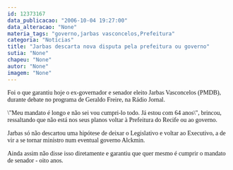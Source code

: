 ```yaml
---
id: 12373167
data_publicacao: "2006-10-04 19:27:00"
data_alteracao: "None"
materia_tags: "governo,jarbas vasconcelos,Prefeitura"
categoria: "Notícias"
title: "Jarbas descarta nova disputa pela prefeitura ou governo"
sutia: "None"
chapeu: "None"
autor: "None"
imagem: "None"
---
```

<p><P><FONT face=Verdana>Foi o que garantiu hoje o ex-governador e senador eleito Jarbas Vasconcelos (PMDB), durante debate no programa de Geraldo Freire, na Rádio Jornal.</FONT></P></p>
<p><P><FONT face=Verdana>\"Meu mandato é longo e não sei vou cumpri-lo todo. Já estou com 64 anos\", brincou, ressaltando que não está nos seus planos voltar à Prefeitura do Recife ou ao governo.</FONT></P></p>
<p><P><FONT face=Verdana>Jarbas só não descartou uma hipótese de deixar o Legislativo e voltar ao Executivo, a de vir a se tornar ministro num eventual governo Alckmin.</FONT></P></p>
<p><P><FONT face=Verdana>Ainda assim&nbsp;não disse isso diretamente e garantiu que quer mesmo é cumprir o mandato de senador - oito anos.</FONT></P> </p>
